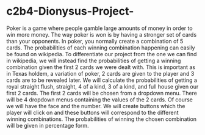 # c2b4-Dionysus-Project-
Poker is a game where people gamble large amounts of money in order to win more money. The way poker is won is by having a stronger set of cards than your opponents. In poker, you normally create a combination of 5 cards. The probabilities of each winning combination happening can easily be found on wikipedia. To differentiate our project from the one we can find in wikipedia, we will instead find the probabilities of getting a winning combination given the first 2 cards we were dealt with. This is important as in Texas holdem, a variation of poker, 2 cards are given to the player and 3 cards are to be revealed later. We will calculate the probabilities of getting a royal straight flush, straight, 4 of a kind, 3 of a kind, and full house given our first 2 cards. The first 2 cards will be chosen from a dropdown menu. There will be 4 dropdown menus containing the values of the 2 cards. Of course we will have the face and the number. We will create buttons which the player will click on and these buttons will correspond to the different winning combinations. The probabilities of winning the chosen combination will be given in percentage form.
